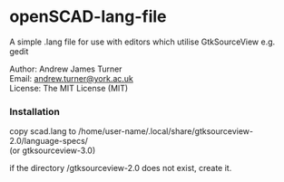 openSCAD-lang-file
==================

A simple .lang file for use with editors which utilise GtkSourceView e.g. gedit      

Author: Andrew James Turner      
Email: andrew.turner@york.ac.uk     
License: The MIT License (MIT)  

### Installation  
copy scad.lang to /home/user-name/.local/share/gtksourceview-2.0/language-specs/    
(or gtksourceview-3.0)      
    
      
if the directory /gtksourceview-2.0 does not exist, create it.
 
